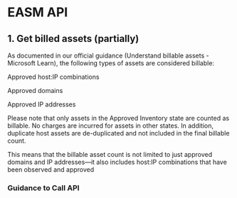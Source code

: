 # EASM API

## 1. Get billed assets (partially)

As documented in our official guidance (Understand billable assets - Microsoft Learn), the following types of assets are considered billable:

Approved host:IP combinations

Approved domains

Approved IP addresses

Please note that only assets in the Approved Inventory state are counted as billable. No charges are incurred for assets in other states. In addition, duplicate host assets are de-duplicated and not included in the final billable count.

This means that the billable asset count is not limited to just approved domains and IP addresses—it also includes host:IP combinations that have been observed and approved

### Guidance to Call API

